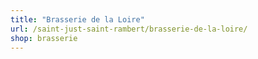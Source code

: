 ```yaml
---
title: "Brasserie de la Loire"
url: /saint-just-saint-rambert/brasserie-de-la-loire/
shop: brasserie
---
```

